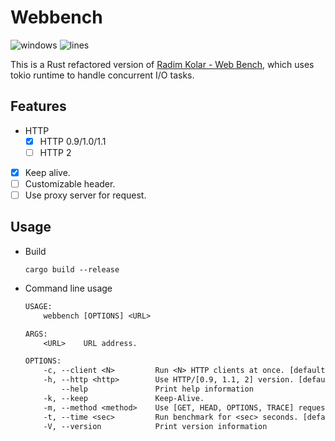 # Webbench

![windows](https://github.com/ho-229/webbench-rs/workflows/build/badge.svg?style=flat-square)
![lines](https://tokei.rs/b1/github/ho-229/webbench-rs)

This is a Rust refactored version of [Radim Kolar - Web Bench](http://home.tiscali.cz/~cz210552/webbench.html), which uses tokio runtime to handle concurrent I/O tasks.

## Features

- HTTP
  - [x] HTTP 0.9/1.0/1.1
  - [ ] HTTP 2
- [x] Keep alive.
- [ ] Customizable header.
- [ ] Use proxy server for request.

## Usage

- Build

  ```shell
  cargo build --release
  ```

- Command line usage

  ```txt
  USAGE:
      webbench [OPTIONS] <URL>

  ARGS:
      <URL>    URL address.

  OPTIONS:
      -c, --client <N>         Run <N> HTTP clients at once. [default: 1]
      -h, --http <http>        Use HTTP/[0.9, 1.1, 2] version. [default: 1.1]
          --help               Print help information
      -k, --keep               Keep-Alive.
      -m, --method <method>    Use [GET, HEAD, OPTIONS, TRACE] request method. [default: GET]
      -t, --time <sec>         Run benchmark for <sec> seconds. [default: 30]
      -V, --version            Print version information
  ```
